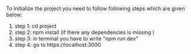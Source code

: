 To Initialize the project you need to follow following steps which are given below:

1. step 1: cd project
2. step 2: npm install (if there any dependencies is missing )
3. step 3: in terminal you have to write "npm run dev"
4. step 4: go to https://localhost:3000
